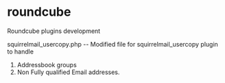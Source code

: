 roundcube
=========

Roundcube plugins development

squirrelmail_usercopy.php -- Modified file for squirrelmail_usercopy plugin to handle
1. Addressbook groups
2. Non Fully qualified Email addresses.
